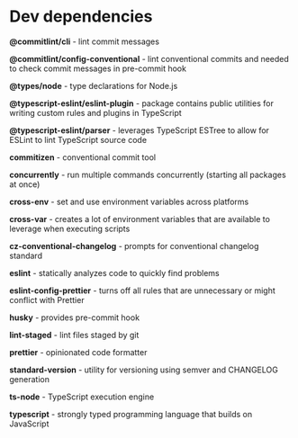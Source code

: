 # Dev dependencies

**@commitlint/cli** - lint commit messages

**@commitlint/config-conventional** - lint conventional commits and needed to check commit messages in pre-commit hook

**@types/node** - type declarations for Node.js

**@typescript-eslint/eslint-plugin** - package contains public utilities for writing custom rules and plugins in TypeScript

**@typescript-eslint/parser** - leverages TypeScript ESTree to allow for ESLint to lint TypeScript source code

**commitizen** - conventional commit tool

**concurrently** - run multiple commands concurrently (starting all packages at once)

**cross-env** - set and use environment variables across platforms

**cross-var** - creates a lot of environment variables that are available to leverage when executing scripts

**cz-conventional-changelog** - prompts for conventional changelog standard

**eslint** - statically analyzes code to quickly find problems

**eslint-config-prettier** - turns off all rules that are unnecessary or might conflict with Prettier

**husky** - provides pre-commit hook

**lint-staged** - lint files staged by git

**prettier** - opinionated code formatter

**standard-version** - utility for versioning using semver and CHANGELOG generation

**ts-node** - TypeScript execution engine

**typescript** - strongly typed programming language that builds on JavaScript